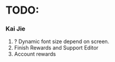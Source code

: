 # TODO:

### Kai Jie

1. ? Dynamic font size depend on screen.
2. Finish Rewards and Support Editor
3. Account rewards
